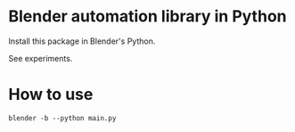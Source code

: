 Blender automation library in Python
====================================

Install this package in Blender's Python.

See experiments.

How to use
==========

```
blender -b --python main.py
```